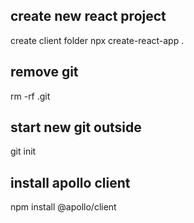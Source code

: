 ## create new react project
create client folder
npx create-react-app .

## remove git
rm -rf .git

## start new git outside 
git init

## install apollo client
npm install @apollo/client